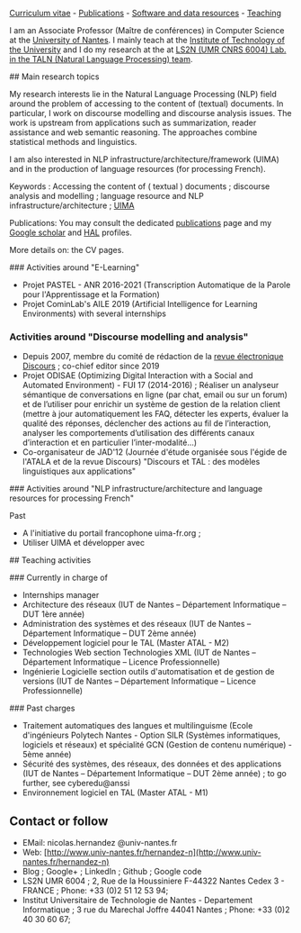[Curriculum vitae](curriculumvitae) - [Publications](research/publications.md) - [Software and data resources](softwareanddataresources) - [Teaching](teaching)


I am an Associate Professor (Maître de conférences) in Computer Science at the [University of Nantes](https://www.univ-nantes.fr/). I mainly teach at the [Institute of Technology of the University](https://iutnantes.univ-nantes.fr/formations/bachelor-iut-bac3/but-info) and I do my research at the at [LS2N (UMR CNRS 6004) Lab. in the TALN (Natural Language Processing) team](https://www.ls2n.fr/equipe/taln/).


## Main research topics


My research interests lie in the Natural Language Processing (NLP) field around the problem of accessing to the content of (textual) documents. In particular, I work on discourse modelling and discourse analysis issues. The work is upstream from applications such as summarization, reader assistance and web semantic reasoning. The approaches combine statistical methods and linguistics. 

I am also interested in NLP infrastructure/architecture/framework (UIMA) and in the production of language resources (for processing French).

Keywords : Accessing the content of ( textual ) documents ; discourse analysis and modelling ; language resource and NLP infrastructure/architecture ; [UIMA](https://github.com/nicolashernandez/dev-star)

Publications: You may consult the dedicated [publications](research/publications.md)  page and my [Google scholar](http://scholar.google.com/citations?user=SffWGZ0AAAAJ) and [HAL](http%3A%2F%2Fhal.archives-ouvertes.fr%2Faut%2Fnicolas%2Bhernandez%2F&sa=D&sntz=1&usg=AFQjCNGDzo4443UOUVL3BufXTRSuXxZDIQ) profiles.

More details on: the CV pages.


### Activities around "E-Learning"


* Projet PASTEL - ANR 2016-2021 (Transcription Automatique de la Parole pour l'Apprentissage et la Formation)
* Projet CominLab's AILE 2019 (Artificial Intelligence for Learning Environments) with several internships


### Activities around "Discourse modelling and analysis"


* Depuis 2007, membre du comité de rédaction de la [revue électronique Discours](https://journals.openedition.org/discours) ; co-chief editor since 2019
* Projet ODISAE (Optimizing Digital Interaction with a Social and Automated Environment) - FUI 17 (2014-2016)  ; Réaliser un analyseur sémantique de conversations en ligne (par chat, email ou sur un forum) et de l’utiliser pour enrichir un système de gestion de la relation client (mettre à jour automatiquement les FAQ, détecter les experts, évaluer la qualité des réponses, déclencher des actions au fil de l’interaction, analyser les comportements d’utilisation des différents canaux d’interaction et en particulier l’inter-modalité...)
* Co-organisateur de JAD'12 (Journée d'étude organisée sous l'égide de l'ATALA et de la revue Discours) "Discours et TAL : des modèles linguistiques aux applications"

### Activities around "NLP infrastructure/architecture and language resources for processing French"

Past

*  A l'initiative du portail francophone uima-fr.org ; 
*  Utiliser UIMA et développer avec

## Teaching activities 

### Currently in charge of 

* Internships manager
* Architecture des réseaux (IUT de Nantes – Département Informatique – DUT 1ère année)
* Administration des systèmes et des réseaux (IUT de Nantes – Département Informatique – DUT 2ème année)
* Développement logiciel pour le TAL (Master ATAL - M2) 
* Technologies Web section Technologies XML (IUT de Nantes – Département Informatique – Licence Professionnelle)
* Ingénierie Logicielle section outils d'automatisation et de gestion de versions (IUT de Nantes – Département Informatique – Licence Professionnelle)

### Past charges

* Traitement automatiques des langues et multilinguisme (Ecole d'ingénieurs Polytech Nantes - Option SILR (Systèmes informatiques, logiciels et réseaux) et spécialité GCN (Gestion de contenu numérique) - 5ème année)
* Sécurité des systèmes, des réseaux, des données et des applications (IUT de Nantes – Département Informatique – DUT 2ème année) ; to go further, see cyberedu@anssi
* Environnement logiciel en TAL (Master ATAL - M1) 


## Contact or follow 

* EMail: nicolas.hernandez @univ-nantes.fr
* Web: [http://www.univ-nantes.fr/hernandez-n](http://www.univ-nantes.fr/hernandez-n)
* Blog ; Google+ ; LinkedIn ; Github ; Google code
* LS2N UMR 6004 ; 2, Rue de la Houssiniere F-44322 Nantes Cedex 3 - FRANCE ; Phone: +33 (0)2 51 12 53 94;
* Institut Universitaire de Technologie de Nantes - Departement Informatique ; 3 rue du Marechal Joffre 44041 Nantes ; Phone: +33 (0)2 40 30 60 67; 
